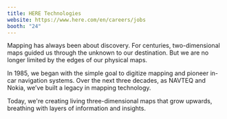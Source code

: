 ```yaml
---
title: HERE Technologies
website: https://www.here.com/en/careers/jobs
booth: "24"
---
```


Mapping has always been about discovery. For centuries, two-dimensional maps guided us through the unknown to our destination. But we are no longer limited by the edges of our physical maps.

In 1985, we began with the simple goal to digitize mapping and pioneer in-car navigation systems. Over the next three decades, as NAVTEQ and Nokia, we’ve built a legacy in mapping technology.

Today, we're creating living three-dimensional maps that grow upwards, breathing with layers of information and insights.

